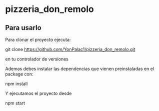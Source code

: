 # pizzeria_don_remolo

## Para usarlo

<p>Para clonar el proyecto ejecuta:</p>

git clone https://github.com/YonPalac1/pizzeria_don_remolo.git

<p>en tu controlador de versiones</p>

<p>Ademas debes instalar las dependencias que vienen preinstaladas en el package con:</p> 

npm install

<p>Y ejecutamos el proyecto desde </p>
npm start
